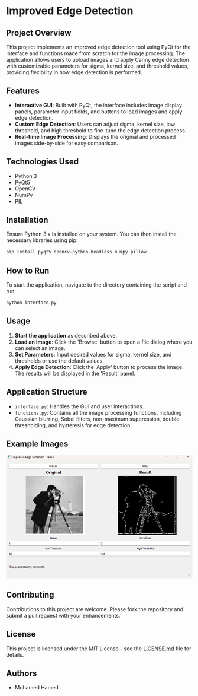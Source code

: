 
# Improved Edge Detection

## Project Overview
This project implements an improved edge detection tool using PyQt for the interface and functions made from scratch for the image processing. The application allows users to upload images and apply Canny edge detection with customizable parameters for sigma, kernel size, and threshold values, providing flexibility in how edge detection is performed.

## Features
- **Interactive GUI**: Built with PyQt, the interface includes image display panels, parameter input fields, and buttons to load images and apply edge detection.
- **Custom Edge Detection**: Users can adjust sigma, kernel size, low threshold, and high threshold to fine-tune the edge detection process.
- **Real-time Image Processing**: Displays the original and processed images side-by-side for easy comparison.

## Technologies Used
- Python 3
- PyQt5
- OpenCV
- NumPy
- PIL

## Installation
Ensure Python 3.x is installed on your system. You can then install the necessary libraries using pip:

```bash
pip install pyqt5 opencv-python-headless numpy pillow
```

## How to Run
To start the application, navigate to the directory containing the script and run:

```bash
python interface.py
```

## Usage
1. **Start the application** as described above.
2. **Load an Image**: Click the 'Browse' button to open a file dialog where you can select an image.
3. **Set Parameters**: Input desired values for sigma, kernel size, and thresholds or use the default values.
4. **Apply Edge Detection**: Click the 'Apply' button to process the image. The results will be displayed in the 'Result' panel.

## Application Structure
- `interface.py`: Handles the GUI and user interactions.
- `functions.py`: Contains all the image processing functions, including Gaussian blurring, Sobel filters, non-maximum suppression, double thresholding, and hysteresis for edge detection.

## Example Images
![Tropical Wave Pattern](images\results\result.png)


## Contributing
Contributions to this project are welcome. Please fork the repository and submit a pull request with your enhancements.

## License
This project is licensed under the MIT License - see the [LICENSE.md](LICENSE) file for details.

## Authors
- Mohamed Hamed



